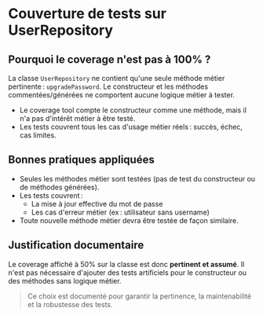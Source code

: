 # Couverture de tests sur UserRepository

## Pourquoi le coverage n'est pas à 100% ?

La classe `UserRepository` ne contient qu'une seule méthode métier pertinente : `upgradePassword`. Le constructeur et les méthodes commentées/générées ne comportent aucune logique métier à tester.

- Le coverage tool compte le constructeur comme une méthode, mais il n'a pas d'intérêt métier à être testé.
- Les tests couvrent tous les cas d'usage métier réels : succès, échec, cas limites.

## Bonnes pratiques appliquées

- Seules les méthodes métier sont testées (pas de test du constructeur ou de méthodes générées).
- Les tests couvrent :
  - La mise à jour effective du mot de passe
  - Les cas d'erreur métier (ex : utilisateur sans username)
- Toute nouvelle méthode métier devra être testée de façon similaire.

## Justification documentaire

Le coverage affiché à 50% sur la classe est donc **pertinent et assumé**. Il n'est pas nécessaire d'ajouter des tests artificiels pour le constructeur ou des méthodes sans logique métier.

> Ce choix est documenté pour garantir la pertinence, la maintenabilité et la robustesse des tests.
